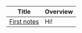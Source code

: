 <!-- prettier-ignore-start -->
<!-- start_toc -->
| Title | Overview |
|---|---|
| [First notes](/getting-started/first-notes.md#readme) | Hi! |
<!-- end_toc -->
<!-- prettier-ignore-end -->
